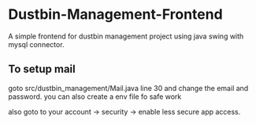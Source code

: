 # Dustbin-Management-Frontend
A simple frontend for dustbin management project using java swing with mysql connector.

## To setup mail
goto src/dustbin_management/Mail.java line 30 and change the email and password.
you can also create a env file fo safe work

also goto to your account -> security -> enable less secure app access.
